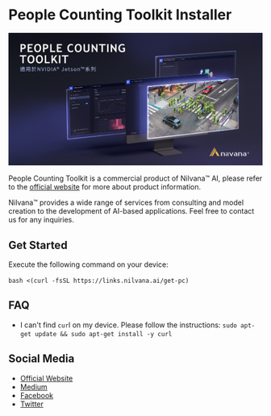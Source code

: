 # People Counting Toolkit Installer

![](assets/edm.jpg)

People Counting Toolkit is a commercial product of Nilvana™ AI, please refer to the [official website](https://nilvana.tw/products/people-counting-toolkit) for more about product information.

Nilvana™ provides a wide range of services from consulting and model creation to the development of AI-based applications. Feel free to contact us for any inquiries.

## Get Started

Execute the following command on your device:

`bash <(curl -fsSL https://links.nilvana.ai/get-pc)`

## FAQ

- I can't find `cur`l on my device. Please follow the instructions: `sudo apt-get update && sudo apt-get install -y curl`

## Social Media

- [Official Website](https://nilvana.ai)
- [Medium](https://medium.com/hello-nilvana)
- [Facebook](https://www.facebook.com/nilvanaAI/)
- [Twitter](https://twitter.com/nilvana_ai)